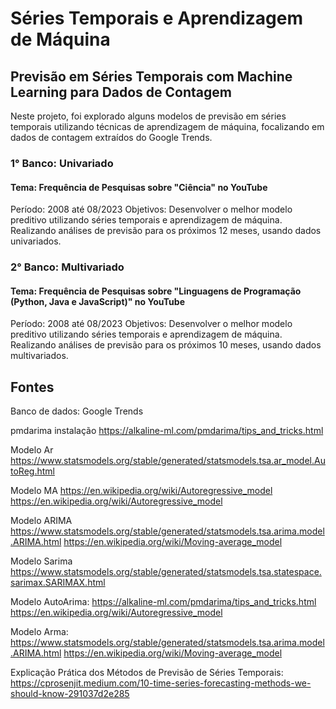 # Séries Temporais e Aprendizagem de Máquina

## Previsão em Séries Temporais com Machine Learning para Dados de Contagem

Neste projeto, foi explorado alguns modelos de previsão em séries temporais utilizando técnicas de aprendizagem de máquina, focalizando em dados de contagem extraídos do Google Trends.

### 1° Banco: Univariado

#### Tema: Frequência de Pesquisas sobre "Ciência" no YouTube
Período: 2008 até 08/2023
Objetivos: Desenvolver o melhor modelo preditivo utilizando séries temporais e aprendizagem de máquina. Realizando análises de previsão para os próximos 12 meses, usando dados univariados.

### 2° Banco: Multivariado

#### Tema: Frequência de Pesquisas sobre "Linguagens de Programação (Python, Java e JavaScript)" no YouTube
Período: 2008 até 08/2023
Objetivos: Desenvolver o melhor modelo preditivo utilizando séries temporais e aprendizagem de máquina. Realizando análises de previsão para os próximos 10 meses, usando dados multivariados.


## Fontes

Banco de dados:
Google Trends

pmdarima instalação
https://alkaline-ml.com/pmdarima/tips_and_tricks.html

Modelo Ar
https://www.statsmodels.org/stable/generated/statsmodels.tsa.ar_model.AutoReg.html

Modelo MA
https://en.wikipedia.org/wiki/Autoregressive_model
https://en.wikipedia.org/wiki/Autoregressive_model

Modelo ARIMA
https://www.statsmodels.org/stable/generated/statsmodels.tsa.arima.model.ARIMA.html
https://en.wikipedia.org/wiki/Moving-average_model

Modelo Sarima
https://www.statsmodels.org/stable/generated/statsmodels.tsa.statespace.sarimax.SARIMAX.html

Modelo AutoArima:
https://alkaline-ml.com/pmdarima/tips_and_tricks.html
https://en.wikipedia.org/wiki/Autoregressive_model

Modelo Arma:
https://www.statsmodels.org/stable/generated/statsmodels.tsa.arima.model.ARIMA.html
https://en.wikipedia.org/wiki/Moving-average_model

Explicação Prática dos Métodos de Previsão de Séries Temporais:
https://cprosenjit.medium.com/10-time-series-forecasting-methods-we-should-know-291037d2e285

